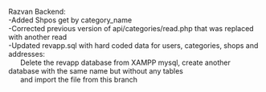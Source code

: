 Razvan Backend:  
-Added Shpos get by category_name  
-Corrected previous version of api/categories/read.php that was replaced with another read  
-Updated revapp.sql with hard coded data for users, categories, shops and addresses:  
&nbsp;&nbsp;&nbsp;&nbsp;&nbsp;&nbsp;Delete the revapp database from XAMPP mysql, create another database with the same name but without any tables  
&nbsp;&nbsp;&nbsp;&nbsp;&nbsp;&nbsp;and import the file from this branch  